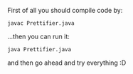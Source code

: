 First of all you should compile code by:
```shell
javac Prettifier.java
```
...then you can run it:
```shell
java Prettifier.java
```
and then go ahead and try everything :D